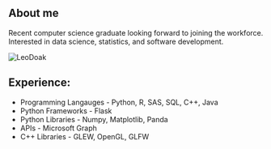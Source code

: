 ## About me 
Recent computer science graduate looking forward to joining the workforce. Interested in data science, statistics, and software development.

<p align="left"> <img src="https://LeoDoak.com/ghpvc/?username=qpeckin&label=Profile%20views&color=ba0bea&style=flat" alt="LeoDoak" /> </p>

## Experience: 
* Programming Langauges - Python, R, SAS, SQL, C++, Java
* Python Frameworks - Flask
* Python Libraries - Numpy, Matplotlib, Panda 
* APIs - Microsoft Graph
* C++ Libraries - GLEW, OpenGL, GLFW 

